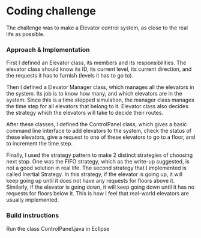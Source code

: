 # Coding challenge 

The challenge was to make a Elevator control system, as close to the real life as possible.

### Approach & Implementation

First I defined an Elevator class, its members and its responsibilities. The elevator class should know its ID, its current level, its current direction, and the requests it has to furnish (levels it has to go to).

Then I defined a Elevator Manager class, which manages all the elevators in the system. Its job is to know how many, and which elevators are in the system. Since this is a time stepped simulation, the manager class manages the time step for all elevators that belong to it. Elevator class also decides the strategy which the elevators will take to decide their routes.

After these classes, I defined the ControlPanel class, which gives a basic command line interface to add elevators to the system, check the status of these elevators, give a request to one of these elevators to go to a floor, and to increment the time step.

Finally, I used the strategy pattern to make 2 distinct strategies of choosing next stop. One was the FIFO strategy, which as the write-up suggested, is not a good solution in real life. The second strategy that I implemented is called Inertial Strategy. In this strategy, if the elevator is going up, it will keep going up until it does not have any requests for floors above it. Similarly, if the elevator is going down, it will keep going down until it has no requests for floors below it. This is how I feel that real-world elevators are usually implemented. 

### Build instructions

Run the class ControlPanel.java in Eclipse
